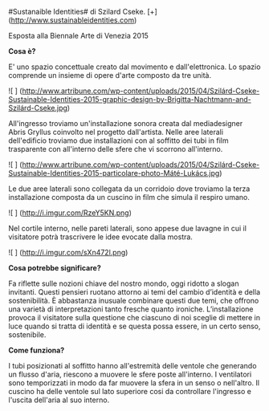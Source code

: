 #Sustanaible Identities#
di Szilard Cseke. [+] (http://www.sustainableidentities.com)

Esposta alla Biennale Arte di Venezia 2015

**Cosa è?**

E' uno spazio concettuale creato dal movimento e dall'elettronica. Lo spazio comprende un insieme di opere d'arte composto da tre unità. 

![ ] (http://www.artribune.com/wp-content/uploads/2015/04/Szilárd-Cseke-Sustainable-Identities-2015-graphic-design-by-Brigitta-Nachtmann-and-Szilárd-Cseke.jpg)

All'ingresso troviamo un'installazione sonora creata dal mediadesigner Abris Gryllus coinvolto nel progetto dall'artista. Nelle aree laterali dell'edificio troviamo due installazioni con al soffitto dei tubi in film trasparente con all'interno delle sfere che vi scorrono all'interno. 

![ ] (http://www.artribune.com/wp-content/uploads/2015/04/Szilárd-Cseke-Sustainable-Identities-2015-particolare-photo-Máté-Lukács.jpg)

Le due aree laterali sono collegata da un corridoio dove troviamo la terza installazione composta da un cuscino in film che simula il respiro umano.

![ ] (http://i.imgur.com/RzeY5KN.png)

Nel cortile interno, nelle pareti laterali, sono appese due lavagne in cui il visitatore potrà trascrivere le idee evocate dalla mostra.

![ ] (http://i.imgur.com/sXn472l.png)



**Cosa potrebbe significare?**

Fa riflette sulle nozioni chiave del nostro mondo, oggi ridotto a slogan invitanti. Questi pensieri ruotano attorno ai temi del cambio d’identità e della sostenibilità. È abbastanza inusuale combinare questi due temi, che offrono una varietà di interpretazioni tanto fresche quanto ironiche. L’installazione provoca il visitatore sulla questione che ciascuno di noi sceglie di mettere in luce quando si tratta di identità e se questa possa essere, in un certo senso, sostenibile.

**Come funziona?**

I tubi posizionati al soffitto hanno all'estremità delle ventole che generando un flusso d'aria, riescono a muovere le sfere poste all'interno. I ventilatori sono temporizzati in modo da far muovere la sfera in un senso o nell'altro.
Il cuscino ha delle ventole sul lato superiore cosi da controllare l'ingresso e l'uscita dell'aria al suo interno.



